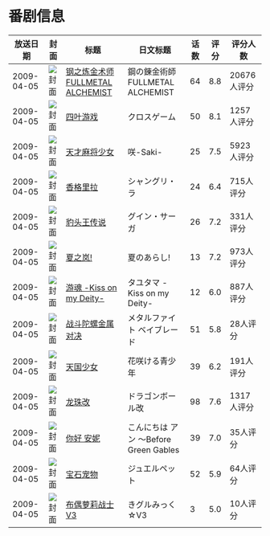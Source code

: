# 番剧信息

|放送日期|封面|标题|日文标题|话数|评分|评分人数|
|---|---|---|---|---|---|---|
|2009-04-05|![封面](https://lain.bgm.tv/pic/cover/c/06/63/1428_xwkMI.jpg)|[钢之炼金术师 FULLMETAL ALCHEMIST](https://bangumi.tv/subject/1428)|鋼の錬金術師 FULLMETAL ALCHEMIST|64|8.8|20676人评分|
|2009-04-05|![封面](https://lain.bgm.tv/pic/cover/c/8f/b5/1443_fn2vz.jpg)|[四叶游戏](https://bangumi.tv/subject/1443)|クロスゲーム|50|8.1|1257人评分|
|2009-04-05|![封面](https://lain.bgm.tv/pic/cover/c/af/e4/1444_n67JG.jpg)|[天才麻将少女](https://bangumi.tv/subject/1444)|咲-Saki-|25|7.5|5923人评分|
|2009-04-05|![封面](https://lain.bgm.tv/pic/cover/c/b2/65/1445_Pi55I.jpg)|[香格里拉](https://bangumi.tv/subject/1445)|シャングリ・ラ|24|6.4|715人评分|
|2009-04-05|![封面](https://lain.bgm.tv/pic/cover/c/67/86/1452_t6OA2.jpg)|[豹头王传说](https://bangumi.tv/subject/1452)|グイン・サーガ|26|7.2|331人评分|
|2009-04-05|![封面](https://lain.bgm.tv/pic/cover/c/3b/bf/1454_47lsn.jpg)|[夏之岚!](https://bangumi.tv/subject/1454)|夏のあらし!|13|7.2|973人评分|
|2009-04-05|![封面](https://lain.bgm.tv/pic/cover/c/f1/8a/1605_Y8zYa.jpg)|[游魂 -Kiss on my Deity-](https://bangumi.tv/subject/1605)|タユタマ -Kiss on my Deity-|12|6.0|887人评分|
|2009-04-05|![封面](https://lain.bgm.tv/pic/cover/c/c5/b2/1998_9UF37.jpg)|[战斗陀螺金属对决](https://bangumi.tv/subject/1998)|メタルファイト ベイブレード|51|5.8|28人评分|
|2009-04-05|![封面](https://lain.bgm.tv/pic/cover/c/b2/ab/2093_z3Bw9.jpg)|[天国少女](https://bangumi.tv/subject/2093)|花咲ける青少年|39|6.2|191人评分|
|2009-04-05|![封面](https://lain.bgm.tv/pic/cover/c/7b/1c/2103_VR9mM.jpg)|[龙珠改](https://bangumi.tv/subject/2103)|ドラゴンボール改|98|7.6|1317人评分|
|2009-04-05|![封面](https://lain.bgm.tv/pic/cover/c/7a/e1/3643_MMvoN.jpg)|[你好 安妮](https://bangumi.tv/subject/3643)|こんにちは アン ～Before Green Gables|39|7.0|35人评分|
|2009-04-05|![封面](https://lain.bgm.tv/pic/cover/c/f7/31/16981_lC6f0.jpg)|[宝石宠物](https://bangumi.tv/subject/16981)|ジュエルペット|52|5.9|64人评分|
|2009-04-05|![封面](https://lain.bgm.tv/pic/cover/c/35/63/44775_20V8Z.jpg)|[布偶萝莉战士V3](https://bangumi.tv/subject/44775)|きグルみっく☆V3|3|5.0|10人评分|
